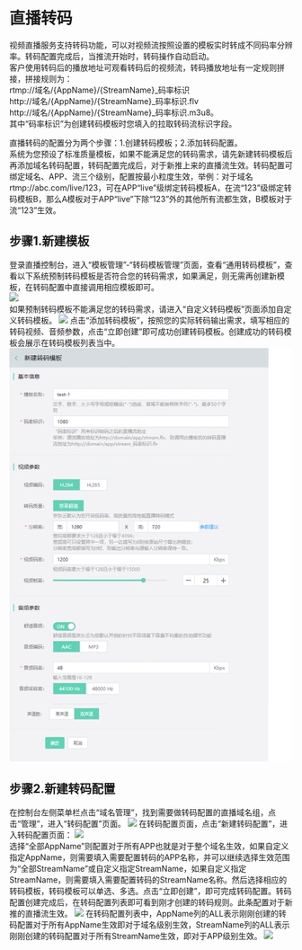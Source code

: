 # 直播转码

视频直播服务支持转码功能，可以对视频流按照设置的模板实时转成不同码率分辨率。转码配置完成后，当推流开始时，转码操作自动启动。   
客户使用转码后的播放地址可观看转码后的视频流，转码播放地址有一定规则拼接，拼接规则为：  
rtmp://域名/{AppName}/{StreamName}_码率标识  
http://域名/{AppName}/{StreamName}_码率标识.flv  
http://域名/{AppName}/{StreamName}_码率标识.m3u8。  
其中“码率标识”为创建转码模板时您填入的拉取转码流标识字段。  

直播转码的配置分为两个步骤：1.创建转码模板；2.添加转码配置。   
系统为您预设了标准质量模板，如果不能满足您的转码需求，请先新建转码模板后再添加域名转码配置，转码配置完成后，对于新推上来的直播流生效。转码配置可绑定域名、APP、流三个级别，配置按最小粒度生效，举例：对于域名rtmp://abc.com/live/123，可在APP“live”级绑定转码模板A，在流“123”级绑定转码模板B，那么A模板对于APP“live”下除“123”外的其他所有流都生效，B模板对于流“123”生效。

## 步骤1.新建模板

登录直播控制台，进入“模板管理”-“转码模板管理”页面，查看“通用转码模板”，查看以下系统预制转码模板是否符合您的转码需求，如果满足，则无需再创建新模板，在转码配置中直接调用相应模板即可。   
![](https://github.com/jdcloudcom/cn/blob/cn-Live-Video/image/live-video/9%E6%96%B0%E5%BB%BA%E8%BD%AC%E7%A0%81%E6%A8%A1%E6%9D%BF%E9%9C%80%E4%BF%AE%E6%94%B9.png)  
如果预制转码模板不能满足您的转码需求，请进入“自定义转码模板”页面添加自定义转码模板。
![](https://github.com/jdcloudcom/cn/blob/cn-Live-Video/image/live-video/10%E6%96%B0%E5%BB%BA%E8%BD%AC%E7%A0%81%E6%A8%A1%E6%9D%BF.png)
点击“添加转码模板”，按照您的实际转码输出需求，填写相应的转码视频、音频参数，点击“立即创建”即可成功创建转码模板。创建成功的转码模板会展示在转码模板列表当中。  
![](https://github.com/jdcloudcom/cn/blob/cn-Live-Video/image/live-video/11%E6%96%B0%E5%BB%BA%E8%BD%AC%E7%A0%81%E6%A8%A1%E6%9D%BF.png) 

## 步骤2.新建转码配置  

在控制台左侧菜单栏点击“域名管理”，找到需要做转码配置的直播域名组，点击“管理”，进入“转码配置”页面。
![](https://github.com/jdcloudcom/cn/blob/cn-Live-Video/image/live-video/12%E6%96%B0%E5%BB%BA%E8%BD%AC%E7%A0%81%E9%85%8D%E7%BD%AE.png)
在转码配置页面，点击“新建转码配置”，进入转码配置页面：
![](https://github.com/jdcloudcom/cn/blob/cn-Live-Video/image/live-video/13%E6%96%B0%E5%BB%BA%E8%BD%AC%E7%A0%81%E9%85%8D%E7%BD%AE.png)  
选择“全部AppName”则配置对于所有APP也就是对于整个域名生效，如果自定义指定AppName，则需要填入需要配置转码的APP名称，并可以继续选择生效范围为“全部StreamName”或自定义指定StreamName，如果自定义指定StreamName，则需要填入需要配置转码的StreamName名称。然后选择相应的转码模板，转码模板可以单选、多选。点击“立即创建”，即可完成转码配置。转码配置创建完成后，在转码配置列表即可看到刚才创建的转码规则。此条配置对于新推的直播流生效。
![](https://github.com/jdcloudcom/cn/blob/cn-Live-Video/image/live-video/14%E6%96%B0%E5%BB%BA%E8%BD%AC%E7%A0%81%E9%85%8D%E7%BD%AE.png) 
在转码配置列表中，AppName列的ALL表示刚刚创建的转码配置对于所有AppName生效即对于域名级别生效，StreamName列的ALL表示刚刚创建的转码配置对于所有StreamName生效，即对于APP级别生效。
![](https://github.com/jdcloudcom/cn/blob/cn-Live-Video/image/live-video/15%E6%96%B0%E5%BB%BA%E8%BD%AC%E7%A0%81%E9%85%8D%E7%BD%AE.png) 
